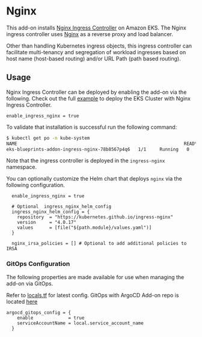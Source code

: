 # Nginx

This add-on installs [Nginx Ingress Controller](https://kubernetes.github.io/ingress-nginx/deploy/) on Amazon EKS. The Nginx ingress controller uses [Nginx](https://www.nginx.org/) as a reverse proxy and load balancer.

Other than handling Kubernetes ingress objects, this ingress controller can facilitate multi-tenancy and segregation of workload ingresses based on host name (host-based routing) and/or URL Path (path based routing).

## Usage

Nginx Ingress Controller can be deployed by enabling the add-on via the following. Check out the full [example](examples/ingress-controllers/nginx/main.tf) to deploy the EKS Cluster with Nginx Ingress Controller.

```hcl
enable_ingress_nginx = true
```

To validate that installation is successful run the following command:

```bash
$ kubectl get po -n kube-system
NAME                                                              READY   STATUS    RESTARTS   AGE
eks-blueprints-addon-ingress-nginx-78b8567p4q6   1/1     Running   0          4d10h
```

Note that the ingress controller is deployed in the `ingress-nginx` namespace.

You can optionally customize the Helm chart that deploys `nginx` via the following configuration.

```hcl
  enable_ingress_nginx = true

  # Optional  ingress_nginx_helm_config
  ingress_nginx_helm_config = {
    repository  = "https://kubernetes.github.io/ingress-nginx"
    version     = "4.0.17"
    values      = [file("${path.module}/values.yaml")]
  }

  nginx_irsa_policies = [] # Optional to add additional policies to IRSA
```

### GitOps Configuration

The following properties are made available for use when managing the add-on via GitOps.

Refer to [locals.tf](modules/kubernetes-addons/nginx/locals.tf) for latest config. GitOps with ArgoCD Add-on repo is located [here](https://github.com/aws-samples/eks-blueprints-add-ons/blob/main/chart/values.yaml)

``` hcl
argocd_gitops_config = {
    enable             = true
    serviceAccountName = local.service_account_name
  }
```
